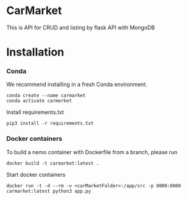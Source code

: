 # CarMarket
This is API for CRUD and listing by flask API with MongoDB

# Installation

### Conda
We recommend installing in a fresh Conda environment.
```
conda create --name carmarket
conda activate carmerket
```
Install requirements.txt
```
pip3 install -r requirements.txt
```
### Docker containers
To build a nemo container with Dockerfile from a branch, please run
```
docker build -t carmarket:latest .
```
Start docker containers
```
docker run -t -d --rm -v <carMarketFolder>:/app/src -p 8000:8000 carmarket:latest python3 app.py
```
